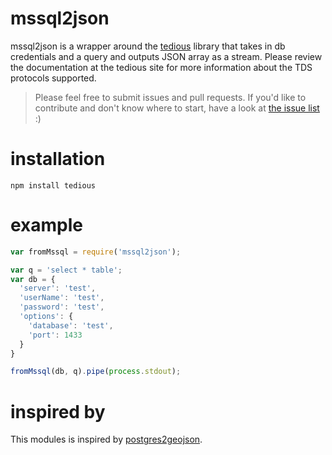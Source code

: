 # mssql2json
mssql2json is a wrapper around the [tedious](https://github.com/pekim/tedious) library that takes in db credentials and a query and outputs JSON  array as a stream. Please review the documentation at the tedious site for more information about the TDS protocols supported.

> Please feel free to submit issues and pull requests. If you'd like to contribute and don't know where to start, have a look at [the issue list](https://github.com/GuidoS/mssql2json/issues) :)

# installation

```
npm install tedious
```

# example

```javascript
var fromMssql = require('mssql2json');

var q = 'select * table';
var db = {
  'server': 'test',
  'userName': 'test',
  'password': 'test',
  'options': {
    'database': 'test',
    'port': 1433
  }
}

fromMssql(db, q).pipe(process.stdout);
```

# inspired by
This modules is inspired by [postgres2geojson](https://github.com/AppGeo/postgres2geojson).
